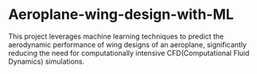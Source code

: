 # Aeroplane-wing-design-with-ML
This project leverages machine learning techniques to predict the aerodynamic performance of wing designs of an aeroplane, significantly reducing the need for computationally intensive CFD(Computational Fluid Dynamics) simulations.
